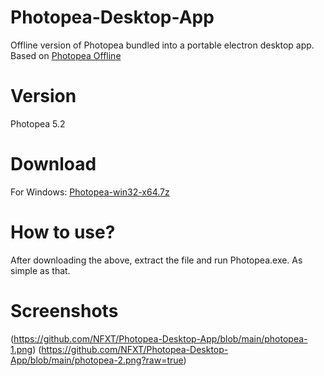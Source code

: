 # Photopea-Desktop-App
Offline version of Photopea bundled into a portable electron desktop app.
Based on [Photopea Offline](https://github.com/DUOLabs333/photopea)

# Version
Photopea 5.2

# Download
For Windows: [Photopea-win32-x64.7z](https://mega.nz/file/Nbw2gRiR#uD-wZMyK2J3R8jQzrAOek1VD6E9mcTBqNMLcrXfFxNU)

# How to use?
After downloading the above, extract the file and run Photopea.exe. As simple as that.

# Screenshots
(https://github.com/NFXT/Photopea-Desktop-App/blob/main/photopea-1.png)
(https://github.com/NFXT/Photopea-Desktop-App/blob/main/photopea-2.png?raw=true)

